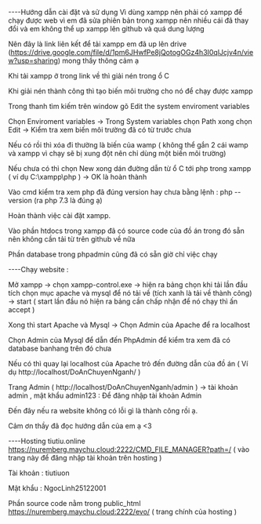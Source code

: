 ----Hướng dẫn cài đặt và sử dụng 
Vì dùng xampp nên phải có xampp để chạy được web vì em đã sửa phiên bản trong xampp nên nhiều cái đã thay đổi và em không thể up xampp lên github và quá dung lượng 

Nên đây là link liên kết để tải xampp em đã up lên drive (https://drive.google.com/file/d/1pm6JHwfPe8jQotogOGz4h3I0qlJcjv4n/view?usp=sharing) mong thầy thông cảm ạ

Khi tải xampp ở trong link về thì giải nén trong ổ C

Khi giải nén thành công thì tạo biến môi trường cho nó để chạy được xampp

Trong thanh tìm kiếm trên window gõ Edit the system enviroment variables

Chọn Enviroment variables -> Trong System variables chọn Path xong chọn Edit -> Kiểm tra xem biến môi trường đã có từ trước chưa 

Nếu có rồi thì xóa đi thường là biến của wamp ( không thể gắn 2 cái wamp và xampp vì chạy sẽ bị xung đột nên chỉ dùng một biến môi trường)

Nếu chưa có thì chọn New xong dán đường dẫn từ ổ C tới php trong xampp ( ví dụ C:\xampp\php ) -> OK là hoàn thành 

Vào cmd kiểm tra xem php đã đúng version hay chưa bằng lệnh : php --version  (ra php 7.3 là đúng ạ)

Hoàn thành việc cài đặt xampp.

Vào phần htdocs trong xampp đã có source code của đồ án trong đó sẵn nên không cần tải từ trên github về nữa

Phần database trong phpadmin cũng đã có sẵn giờ chỉ việc chạy

----Chạy website :

Mở xampp -> chọn xampp-control.exe -> hiện ra bảng chọn khi tải lần đầu tích chọn mục apache và mysql để nó tải về (tích xanh là tải về thành công) -> start ( start lần đầu nó hiện ra bảng cần chấp nhận để nó chạy thì ấn accept )

Xong thì start Apache và Mysql -> Chọn Admin của Apache để ra localhost

Chọn Admin của Mysql để dẫn đến PhpAdmin để kiểm tra xem đã có database banhang trên đó chưa

Nếu có thì quay lại localhost của Apache trỏ đến đường dẫn của đồ án ( Ví dụ http://localhost/DoAnChuyenNganh/ )

Trang Admin ( http://localhost/DoAnChuyenNganh/admin ) -> tài khoản admin , mật khẩu admin123 : Để đăng nhập tài khoản Admin

Đến đây nếu ra website không có lỗi gì là thành công rồi ạ.

Cảm ơn thầy đã đọc hướng dẫn của em ạ <3

----Hosting tiutiu.online 
https://nuremberg.maychu.cloud:2222/CMD_FILE_MANAGER?path=/  ( vào trang này để đăng nhập tài khoản trên hosting )

Tài khoản : tiutiuon

Mật khẩu : NgocLinh25122001

Phần source code nằm trong public_html
https://nuremberg.maychu.cloud:2222/evo/ ( trang chính của hosting )



